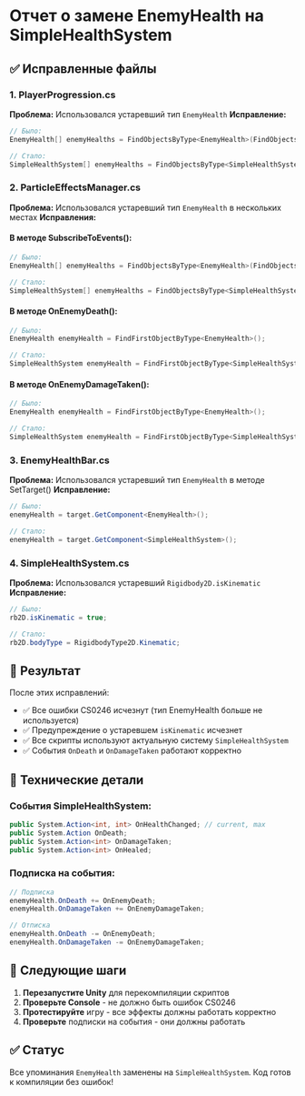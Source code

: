 # Отчет о замене EnemyHealth на SimpleHealthSystem

## ✅ Исправленные файлы

### 1. PlayerProgression.cs
**Проблема:** Использовался устаревший тип `EnemyHealth`
**Исправление:**
```csharp
// Было:
EnemyHealth[] enemyHealths = FindObjectsByType<EnemyHealth>(FindObjectsSortMode.None);

// Стало:
SimpleHealthSystem[] enemyHealths = FindObjectsByType<SimpleHealthSystem>(FindObjectsSortMode.None);
```

### 2. ParticleEffectsManager.cs
**Проблема:** Использовался устаревший тип `EnemyHealth` в нескольких местах
**Исправления:**

#### В методе SubscribeToEvents():
```csharp
// Было:
EnemyHealth[] enemyHealths = FindObjectsByType<EnemyHealth>(FindObjectsSortMode.None);

// Стало:
SimpleHealthSystem[] enemyHealths = FindObjectsByType<SimpleHealthSystem>(FindObjectsSortMode.None);
```

#### В методе OnEnemyDeath():
```csharp
// Было:
EnemyHealth enemyHealth = FindFirstObjectByType<EnemyHealth>();

// Стало:
SimpleHealthSystem enemyHealth = FindFirstObjectByType<SimpleHealthSystem>();
```

#### В методе OnEnemyDamageTaken():
```csharp
// Было:
EnemyHealth enemyHealth = FindFirstObjectByType<EnemyHealth>();

// Стало:
SimpleHealthSystem enemyHealth = FindFirstObjectByType<SimpleHealthSystem>();
```

### 3. EnemyHealthBar.cs
**Проблема:** Использовался устаревший тип `EnemyHealth` в методе SetTarget()
**Исправление:**
```csharp
// Было:
enemyHealth = target.GetComponent<EnemyHealth>();

// Стало:
enemyHealth = target.GetComponent<SimpleHealthSystem>();
```

### 4. SimpleHealthSystem.cs
**Проблема:** Использовался устаревший `Rigidbody2D.isKinematic`
**Исправление:**
```csharp
// Было:
rb2D.isKinematic = true;

// Стало:
rb2D.bodyType = RigidbodyType2D.Kinematic;
```

## 🎯 Результат

После этих исправлений:
- ✅ Все ошибки CS0246 исчезнут (тип EnemyHealth больше не используется)
- ✅ Предупреждение о устаревшем `isKinematic` исчезнет
- ✅ Все скрипты используют актуальную систему `SimpleHealthSystem`
- ✅ События `OnDeath` и `OnDamageTaken` работают корректно

## 📝 Технические детали

### События SimpleHealthSystem:
```csharp
public System.Action<int, int> OnHealthChanged; // current, max
public System.Action OnDeath;
public System.Action<int> OnDamageTaken;
public System.Action<int> OnHealed;
```

### Подписка на события:
```csharp
// Подписка
enemyHealth.OnDeath += OnEnemyDeath;
enemyHealth.OnDamageTaken += OnEnemyDamageTaken;

// Отписка
enemyHealth.OnDeath -= OnEnemyDeath;
enemyHealth.OnDamageTaken -= OnEnemyDamageTaken;
```

## 🚀 Следующие шаги

1. **Перезапустите Unity** для перекомпиляции скриптов
2. **Проверьте Console** - не должно быть ошибок CS0246
3. **Протестируйте** игру - все эффекты должны работать корректно
4. **Проверьте** подписки на события - они должны работать

## ✅ Статус

Все упоминания `EnemyHealth` заменены на `SimpleHealthSystem`. Код готов к компиляции без ошибок! 